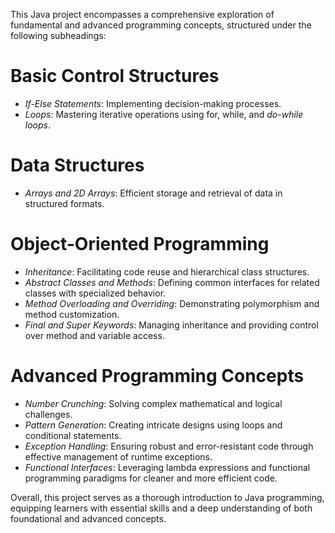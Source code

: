 This Java project encompasses a comprehensive exploration of fundamental and advanced programming concepts, structured under the following subheadings:

# Basic Control Structures
- *If-Else Statements*: Implementing decision-making processes.
- *Loops*: Mastering iterative operations using for, while, and *do-while loops*.

# Data Structures
- *Arrays and 2D Arrays*: Efficient storage and retrieval of data in structured formats.

# Object-Oriented Programming
- *Inheritance*: Facilitating code reuse and hierarchical class structures.
- *Abstract Classes and Methods*: Defining common interfaces for related classes with specialized behavior.
- *Method Overloading and Overriding*: Demonstrating polymorphism and method customization.
- *Final and Super Keywords*: Managing inheritance and providing control over method and variable access.

# Advanced Programming Concepts
- *Number Crunching*: Solving complex mathematical and logical challenges.
- *Pattern Generation*: Creating intricate designs using loops and conditional statements.
- *Exception Handling*: Ensuring robust and error-resistant code through effective management of runtime exceptions.
- *Functional Interfaces*: Leveraging lambda expressions and functional programming paradigms for cleaner and more efficient code.

Overall, this project serves as a thorough introduction to Java programming, equipping learners with essential skills and a deep understanding of both foundational and advanced concepts.
